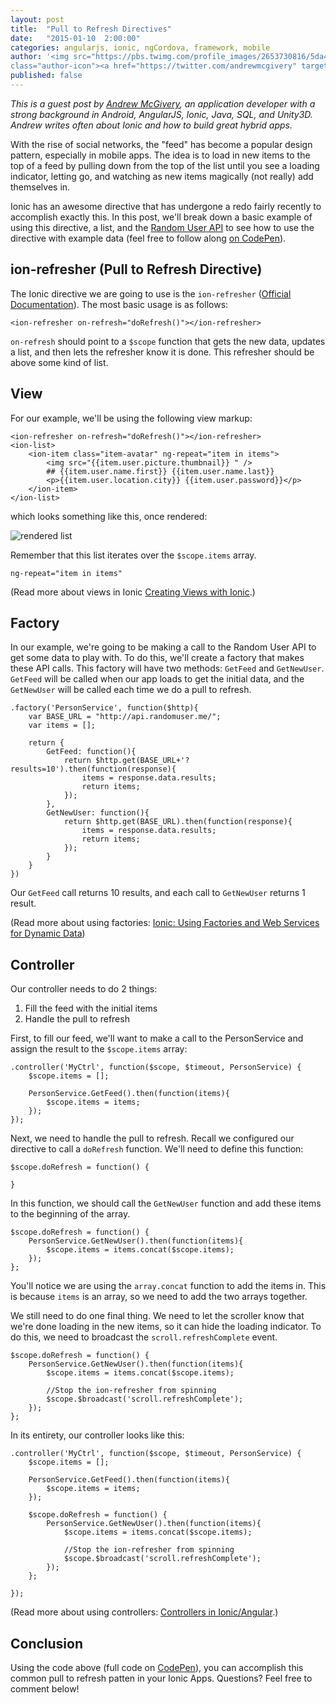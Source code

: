 ```yaml
---
layout: post
title:  "Pull to Refresh Directives"
date:   "2015-01-10  2:00:00"
categories: angularjs, ionic, ngCordova, framework, mobile
author: '<img src="https://pbs.twimg.com/profile_images/2653730816/5da4d8fb72352c715bbaffe07e56270e_400x400.jpeg"
class="author-icon"><a href="https://twitter.com/andrewmcgivery" target="_blank">Andrew McGivery</a>'
published: false
---
```


*This is a guest post by [Andrew McGivery](http://mcgivery.com/), an application developer with a strong background in
Android, AngularJS, Ionic, Java, SQL, and Unity3D. Andrew writes often about Ionic and how to build great hybrid apps.*

With the rise of social networks, the "feed" has become a popular design pattern, especially in mobile apps. The idea is to load in new items to the top of a feed by pulling down from the top of the list until you see a loading indicator, letting go, and watching as new items magically (not really) add themselves in.

Ionic has an awesome directive that has undergone a redo fairly recently to accomplish exactly this. In this post, we'll break down a basic example of using this directive, a list, and the [Random User API](https://randomuser.me/) to see how to use the directive with example data (feel free to follow along [on CodePen](http://codepen.io/andrewmcgivery/pen/ZYyVgp)).

<!-- more -->

## ion-refresher (Pull to Refresh Directive)
The Ionic directive we are going to use is the `ion-refresher` ([Official Documentation](http://ionicframework.com/docs/api/directive/ionRefresher/)). The most basic usage is as follows:

```
<ion-refresher on-refresh="doRefresh()"></ion-refresher>
```

`on-refresh` should point to a `$scope` function that gets the new data, updates a list, and then lets the refresher know it is done. This refresher should be above some kind of list. 

## View
For our example, we'll be using the following view markup:

```
<ion-refresher on-refresh="doRefresh()"></ion-refresher>
<ion-list>
	<ion-item class="item-avatar" ng-repeat="item in items">
		<img src="{{item.user.picture.thumbnail}} " />
		## {{item.user.name.first}} {{item.user.name.last}}
		<p>{{item.user.location.city}} {{item.user.password}}</p>
	</ion-item>
</ion-list>
```

which looks something like this, once rendered:

<img src="http://mcgivery.com/wp-content/uploads/2015/01/list.png" alt="rendered list" />

Remember that this list iterates over the `$scope.items` array.

```
ng-repeat="item in items"
```

(Read more about views in Ionic [Creating Views with Ionic](http://mcgivery.com/creating-views-with-ionic/).)

## Factory
In our example, we're going to be making a call to the Random User API to get some data to play with. To do this, we'll create a factory that makes these API calls. This factory will have two methods: `GetFeed` and `GetNewUser`. `GetFeed` will be called when our app loads to get the initial data, and the `GetNewUser` will be called each time we do a pull to refresh.

```
.factory('PersonService', function($http){
	var BASE_URL = "http://api.randomuser.me/";
	var items = [];
	
	return {
		GetFeed: function(){
			return $http.get(BASE_URL+'?results=10').then(function(response){
				items = response.data.results;
				return items;
			});
		},
		GetNewUser: function(){
			return $http.get(BASE_URL).then(function(response){
				items = response.data.results;
				return items;
			});
		}
	}
})
```

Our `GetFeed` call returns 10 results, and each call to `GetNewUser` returns 1 result.

(Read more about using factories: [Ionic: Using Factories and Web Services for Dynamic Data](http://mcgivery.com/ionic-using-factories-and-web-services-for-dynamic-data/))

## Controller
Our controller needs to do 2 things:

1. Fill the feed with the initial items
2. Handle the pull to refresh


First, to fill our feed, we'll want to make a call to the PersonService and assign the result to the `$scope.items` array:

```
.controller('MyCtrl', function($scope, $timeout, PersonService) {
	$scope.items = [];

	PersonService.GetFeed().then(function(items){
		$scope.items = items;
	});
});
```

Next, we need to handle the pull to refresh. Recall we configured our directive to call a `doRefresh` function. We'll need to define this function:

```
$scope.doRefresh = function() {

}
```

In this function, we should call the `GetNewUser` function and add these items to the beginning of the array.

```
$scope.doRefresh = function() {
	PersonService.GetNewUser().then(function(items){
		$scope.items = items.concat($scope.items);
	});
};
```

You'll notice we are using the `array.concat` function to add the items in. This is because `items` is an array, so we need to add the two arrays together.

We still need to do one final thing. We need to let the scroller know that we're done loading in the new items, so it can hide the loading indicator. To do this, we need to broadcast the `scroll.refreshComplete` event.

```
$scope.doRefresh = function() {
	PersonService.GetNewUser().then(function(items){
		$scope.items = items.concat($scope.items);

		//Stop the ion-refresher from spinning
		$scope.$broadcast('scroll.refreshComplete');
	});
};
```

In its entirety, our controller looks like this:

```
.controller('MyCtrl', function($scope, $timeout, PersonService) {
	$scope.items = [];

	PersonService.GetFeed().then(function(items){
		$scope.items = items;
	});

	$scope.doRefresh = function() {
		PersonService.GetNewUser().then(function(items){
			$scope.items = items.concat($scope.items);

			//Stop the ion-refresher from spinning
			$scope.$broadcast('scroll.refreshComplete');
		});
	};

});
```

(Read more about using controllers: [Controllers in Ionic/Angular](http://mcgivery.com/controllers-ionicangular/).)

## Conclusion
Using the code above (full code on [CodePen](http://codepen.io/andrewmcgivery/pen/ZYyVgp/)), you can accomplish this common pull to refresh patten in your Ionic Apps. Questions? Feel free to comment below!
